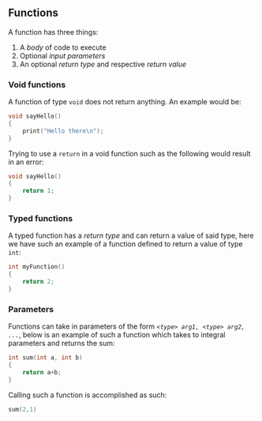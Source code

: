## Functions

A function has three things:

1.  A *body* of code to execute
2.  Optional *input parameters*
3.  An optional *return type* and respective *return value*

### Void functions

A function of type `void` does not return anything. An example would be:

``` d
void sayHello()
{
    print("Hello there\n");
}
```

Trying to use a `return` in a void function such as the following would
result in an error:

``` d
void sayHello()
{
    return 1;
}
```

### Typed functions

A typed function has a *return type* and can return a value of said
type, here we have such an example of a function defined to return a
value of type `int`:

``` d
int myFunction()
{
    return 2;
}
```

### Parameters

Functions can take in parameters of the form
*`<type> arg1, <type> arg2, ...`*, below is an example of such a
function which takes to integral parameters and returns the sum:

``` d
int sum(int a, int b)
{
    return a+b;
}
```

Calling such a function is accomplished as such:

``` d
sum(2,1)
```
